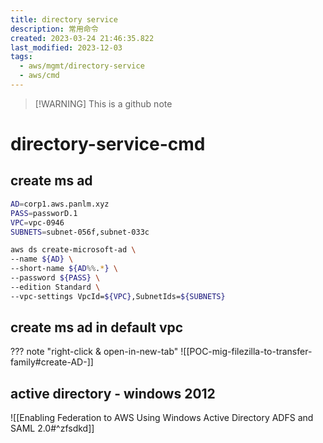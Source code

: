```yaml
---
title: directory service
description: 常用命令
created: 2023-03-24 21:46:35.822
last_modified: 2023-12-03
tags:
  - aws/mgmt/directory-service
  - aws/cmd
---
```

> [!WARNING] This is a github note

# directory-service-cmd

## create ms ad

```sh
AD=corp1.aws.panlm.xyz
PASS=passworD.1
VPC=vpc-0946
SUBNETS=subnet-056f,subnet-033c

aws ds create-microsoft-ad \
--name ${AD} \
--short-name ${AD%%.*} \
--password ${PASS} \
--edition Standard \
--vpc-settings VpcId=${VPC},SubnetIds=${SUBNETS}

```

## create ms ad in default vpc

??? note "right-click & open-in-new-tab"
    ![[POC-mig-filezilla-to-transfer-family#create-AD-]]


## active directory - windows 2012

![[Enabling Federation to AWS Using Windows Active Directory ADFS and SAML 2.0#^zfsdkd]]




